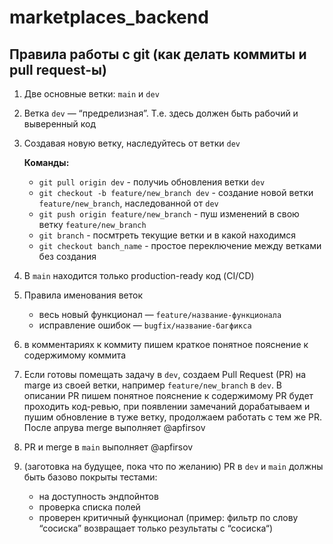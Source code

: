 # marketplaces_backend

## Правила работы с git (как делать коммиты и pull request-ы)
1. Две основные ветки: `main` и `dev`
2. Ветка `dev` — “предрелизная”. Т.е. здесь должен быть рабочий и 
   выверенный код
3. Создавая новую ветку, наследуйтесь от ветки `dev`

    **Команды:**
   - `git pull origin dev` - получиь обновления ветки `dev`
   - `git checkout -b feature/new_branch dev` - создание новой ветки `feature/new_branch`, наследованной от `dev`
   - `git push origin feature/new_branch` - пуш изменений в свою ветку `feature/new_branch`
   - `git branch` - посмтреть текущие ветки и в какой находимся
   - `git checkout banch_name` - простое переключение между ветками без создания

4. В `main` находится только production-ready код (CI/CD)
5. Правила именования веток
    - весь новый функционал — `feature/название-функционала`
    - исправление ошибок — `bugfix/название-багфикса`
6. в комментариях к коммиту пишем краткое понятное пояснение к содержимому 
   коммита
7. Если готовы помещать задачу в `dev`, создаем Pull Request (PR) на marge 
   из своей ветки, например `feature/new_branch` в `dev`. В описании PR 
   пишем понятное пояснение к содержимому PR будет проходить код-ревью, при появлении замечаний дорабатываем и пушим 
   обновление в туже ветку, продолжаем работать с тем же PR. После апрува 
   merge выполняет @apfirsov
8.  PR и merge в `main` выполняет @apfirsov
9. (заготовка на будущее, пока что по желанию) PR в `dev` и `main` должны быть 
   базово 
   покрыты тестами:
    - на доступность эндпойнтов
    - проверка списка полей
    - проверен критичный функционал (пример: фильтр по слову “сосиска” возвращает только результаты с “сосиска“)
